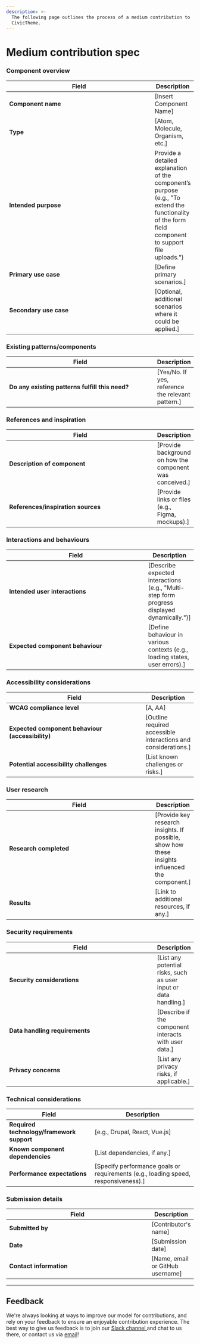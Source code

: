 ```yaml
---
description: >-
  The following page outlines the process of a medium contribution to
  CivicTheme.
---
```


# Medium contribution spec

### Component overview

<table data-full-width="false"><thead><tr><th width="411">Field</th><th>Description</th></tr></thead><tbody><tr><td><strong>Component name</strong></td><td>[Insert Component Name]</td></tr><tr><td><strong>Type</strong></td><td>[Atom, Molecule, Organism, etc.]</td></tr><tr><td><strong>Intended purpose</strong></td><td>Provide a detailed explanation of the component’s purpose (e.g., "To extend the functionality of the form field component to support file uploads.")</td></tr><tr><td><strong>Primary use case</strong></td><td>[Define primary scenarios.]</td></tr><tr><td><strong>Secondary use case</strong></td><td>[Optional, additional scenarios where it could be applied.]</td></tr></tbody></table>

### Existing patterns/components

<table data-full-width="false"><thead><tr><th width="410">Field</th><th>Description</th></tr></thead><tbody><tr><td><strong>Do any existing patterns fulfill this need?</strong></td><td>[Yes/No. If yes, reference the relevant pattern.]</td></tr></tbody></table>

### References and inspiration

<table><thead><tr><th width="410">Field</th><th>Description</th></tr></thead><tbody><tr><td><strong>Description of component</strong></td><td>[Provide background on how the component was conceived.]</td></tr><tr><td><strong>References/inspiration sources</strong></td><td>[Provide links or files (e.g., Figma, mockups).]</td></tr></tbody></table>

### Interactions and behaviours

<table data-full-width="false"><thead><tr><th width="409">Field</th><th>Description</th></tr></thead><tbody><tr><td><strong>Intended user interactions</strong></td><td>[Describe expected interactions (e.g., "Multi-step form progress displayed dynamically.")]</td></tr><tr><td><strong>Expected component behaviour</strong></td><td>[Define behaviour in various contexts (e.g., loading states, user errors).]</td></tr></tbody></table>

### Accessibility considerations

<table data-full-width="false"><thead><tr><th width="406">Field</th><th>Description</th></tr></thead><tbody><tr><td><strong>WCAG compliance level</strong></td><td>[A, AA]</td></tr><tr><td><strong>Expected component behaviour (accessibility)</strong></td><td>[Outline required accessible interactions and considerations.]</td></tr><tr><td><strong>Potential accessibility challenges</strong></td><td>[List known challenges or risks.]</td></tr></tbody></table>

### User research

<table data-full-width="false"><thead><tr><th width="403">Field</th><th>Description</th></tr></thead><tbody><tr><td><strong>Research completed</strong></td><td>[Provide key research insights. If possible, show how these insights influenced the component.]</td></tr><tr><td><strong>Results</strong></td><td>[Link to additional resources, if any.]</td></tr></tbody></table>

### Security requirements

<table data-full-width="false"><thead><tr><th width="401">Field</th><th>Description</th></tr></thead><tbody><tr><td><strong>Security considerations</strong></td><td>[List any potential risks, such as user input or data handling.]</td></tr><tr><td><strong>Data handling requirements</strong></td><td>[Describe if the component interacts with user data.]</td></tr><tr><td><strong>Privacy concerns</strong></td><td>[List any privacy risks, if applicable.]</td></tr></tbody></table>

### Technical considerations

| Field                                     | Description                                                                         |
| ----------------------------------------- | ----------------------------------------------------------------------------------- |
| **Required technology/framework support** | \[e.g., Drupal, React, Vue.js]                                                      |
| **Known component dependencies**          | \[List dependencies, if any.]                                                       |
| **Performance expectations**              | \[Specify performance goals or requirements (e.g., loading speed, responsiveness).] |

### Submission details

<table data-full-width="false"><thead><tr><th width="405">Field</th><th>Description</th></tr></thead><tbody><tr><td><strong>Submitted by</strong></td><td>[Contributor's name]</td></tr><tr><td><strong>Date</strong></td><td>[Submission date]</td></tr><tr><td><strong>Contact information</strong></td><td>[Name, email or GitHub username]</td></tr></tbody></table>



***

## Feedback

We're always looking at ways to improve our model for contributions, and rely on your feedback to ensure an enjoyable contribution experience. The best way to give us feedback is to join our [Slack channel ](https://drupal.slack.com/archives/C039UV0CQBZ)and chat to us there, or contact us via [email](mailto:support@civictheme.io)!

